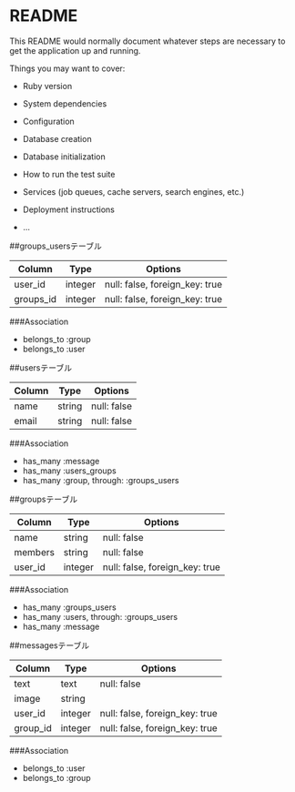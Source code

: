 # README

This README would normally document whatever steps are necessary to get the
application up and running.

Things you may want to cover:

* Ruby version

* System dependencies

* Configuration

* Database creation

* Database initialization

* How to run the test suite

* Services (job queues, cache servers, search engines, etc.)

* Deployment instructions

* ...

##groups_usersテーブル

|Column|Type|Options|
|------|----|-------|
|user_id|integer|null: false, foreign_key: true|
|groups_id|integer|null: false, foreign_key: true|

###Association
- belongs_to :group
- belongs_to :user


##usersテーブル

|Column|Type|Options|
|------|----|-------|
|name|string|null: false|
|email|string|null: false|

###Association
- has_many :message
- has_many :users_groups
- has_many :group, through: :groups_users


##groupsテーブル

|Column|Type|Options|
|------|----|-------|
|name|string|null: false|
|members|string|null: false|
|user_id|integer|null: false, foreign_key: true|

###Association
- has_many :groups_users
- has_many :users, through: :groups_users
- has_many :message


##messagesテーブル

|Column|Type|Options|
|------|----|-------|
|text|text|null: false|
|image|string||
|user_id|integer|null: false, foreign_key: true|
|group_id|integer|null: false, foreign_key: true|

###Association
- belongs_to :user
- belongs_to :group

